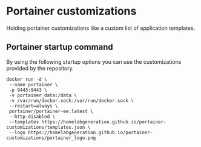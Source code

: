 # Portainer customizations

Holding portainer customizations like a custom list of application templates.

## Portainer startup command

By using the following startup options you can use the customizations provided by the repository.

```
docker run -d \
 --name portainer \
 -p 9443:9443 \
 -v portainer_data:/data \
 -v /var/run/docker.sock:/var/run/docker.sock \
 --restart=always \
 portainer/portainer-ee:latest \
 --http-disabled \
 --templates https://homelabgeneration.github.io/portainer-customizations/templates.json \
 --logo https://homelabgeneration.github.io/portainer-customizations/portainer_logo.png
```


